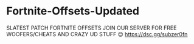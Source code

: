 # Fortnite-Offsets-Updated
SLATEST PATCH FORTNITE OFFSETS JOIN OUR SERVER FOR FREE WOOFERS/CHEATS AND CRAZY UD STUFF 😉 https://dsc.gg/subzer0fn
